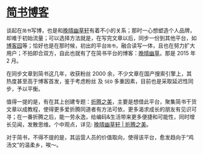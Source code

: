# [简书博客](https://www.jianshu.com/u/9aae3d8f4c3d)

谈起在`简书`写博，也是和[晚晴幽草轩](https://jeffjade.com/)有着不小的关系；那时一心想塑造个人品牌，却难于初始流量；可以选择方法就是，在写完文章以后，同步一份到其他平台，如[博客园](https://www.cnblogs.com/jadeboy/)等；恰好也是在那时候，初出的平台`简书`，融合读写一体，且也在努力扩大用户；不拍即合双方，自此也就有了在简书平台的博客：[晚晴幽草](https://www.jianshu.com/u/9aae3d8f4c3d)。那是 2015 年 2 月。

在同步文章到简书这几年，收获粉丝 2000 余，不少文章在国产搜索引擎上，其热度甚至高于博客首发，鉴于考虑粉丝 及 `SEO` 多重因素，目前也是采取延迟性同步，予以平衡。

值得一提的是，有在其上创建专题：[折腾之美](https://www.jianshu.com/c/2f6a49e22121)，主要是想借此平台，聚集简书干货文章以成教程，使得更多爱折腾同道者有方法可依，更多渴求成长的朋友有见识可寻；在一番折腾之后，能一劳永逸，给编码&生活带来更多便捷和可能性，同时增长见闻，发散思维。个中观点，详见: [晚晴幽草轩 | 折腾之美](https://jeffjade.com/2016/02/22/2016-02-22-beautiful-of-toss/)。

对于简书，不得不提的是，其运营人员的价值取向，使得该平台，愈发趋向于“鸡汤文”的温柔乡，唉～。

<Advertisement />